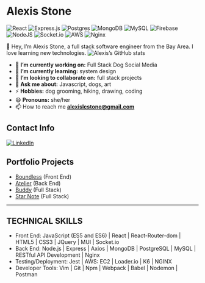 # Alexis Stone
![React](https://img.shields.io/badge/react-%2320232a.svg?style=for-the-badge&logo=react&logoColor=%2361DAFB) ![Express.js](https://img.shields.io/badge/express.js-%23404d59.svg?style=for-the-badge&logo=express&logoColor=%2361DAFB) ![Postgres](https://img.shields.io/badge/postgres-%23316192.svg?style=for-the-badge&logo=postgresql&logoColor=white) ![MongoDB](https://img.shields.io/badge/MongoDB-%234ea94b.svg?style=for-the-badge&logo=mongodb&logoColor=white) ![MySQL](https://img.shields.io/badge/mysql-%2300f.svg?style=for-the-badge&logo=mysql&logoColor=white) ![Firebase](https://img.shields.io/badge/Firebase-039BE5?style=for-the-badge&logo=Firebase&logoColor=white)	![NodeJS](https://img.shields.io/badge/node.js-6DA55F?style=for-the-badge&logo=node.js&logoColor=white) ![Socket.io](https://img.shields.io/badge/Socket.io-black?style=for-the-badge&logo=socket.io&badgeColor=010101)	![AWS](https://img.shields.io/badge/AWS-%23FF9900.svg?style=for-the-badge&logo=amazon-aws&logoColor=white) ![Nginx](https://img.shields.io/badge/nginx-%23009639.svg?style=for-the-badge&logo=nginx&logoColor=white)

:wave: Hey, I’m Alexis Stone, a full stack software engineer from the Bay Area. I love learning new technologies.
![Alexis’s GitHub stats](https://github-readme-stats.vercel.app/api?username=alexislcstone&show_icons=true&theme=radical)
- :telescope: **I’m currently working on:** Full Stack Dog Social Media
- :seedling: **I’m currently learning:** system design
- :dancers: **I’m looking to collaborate on:** full stack projects
- :speech_balloon: **Ask me about:** Javascript, dogs, art
- :zap: **Hobbies:** dog grooming, hiking, drawing, coding
- :smile: **Pronouns:** she/her
- :mailbox: How to reach me **alexislcstone@gmail.com**
## Contact Info
[![LinkedIn](https://img.shields.io/badge/linkedin-%230077B5.svg?style=for-the-badge&logo=linkedin&logoColor=white)](https://www.linkedin.com/in/acs-alexis/)
## Portfolio Projects
- [Boundless](https://github.com/TeamStorm2204/TeamStorm.git) (Front End)
- [Atelier](https://github.com/SDC-Ewok/SDC-Ratings.git) (Back End)
- [Buddy](https://github.com/alexislcstone/Buddy.git) (Full Stack)
- [Star Note](https://github.com/Stone-SF-CA/Star-Note.git) (Full Stack)
---
## TECHNICAL SKILLS
- Front End: JavaScript (ES5 and ES6) | React | React-Router-dom | HTML5 | CSS3 | JQuery | MUI | Socket.io
- Back End: Node.js | Express | Axios | MongoDB | PostgreSQL | MySQL | RESTful API Development | Nginx
- Testing/Deployment: Jest | AWS: EC2 | Loader.io | K6 | NGINX
- Developer Tools: Vim | Git | Npm | Webpack | Babel | Nodemon | Postman





